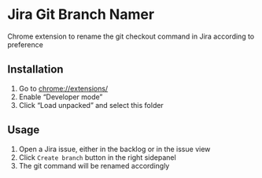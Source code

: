 # Jira Git Branch Namer

Chrome extension to rename the git checkout command in Jira according to preference

## Installation

1. Go to <chrome://extensions/>
1. Enable “Developer mode”
1. Click “Load unpacked” and select this folder

## Usage

1. Open a Jira issue, either in the backlog or in the issue view
1. Click `Create branch` button in the right sidepanel
1. The git command will be renamed accordingly
